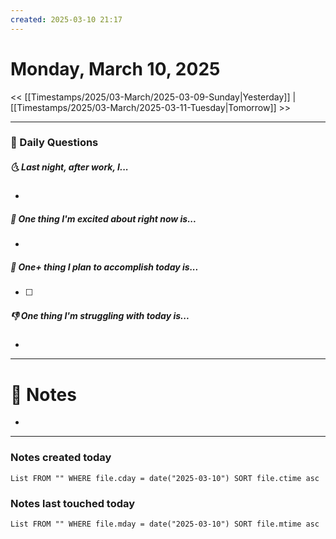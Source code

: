 ```yaml
---
created: 2025-03-10 21:17
---
```

# Monday, March 10, 2025

<< [[Timestamps/2025/03-March/2025-03-09-Sunday|Yesterday]] | [[Timestamps/2025/03-March/2025-03-11-Tuesday|Tomorrow]] >>

---
### 📅 Daily Questions
##### 🌜 Last night, after work, I...
- 

##### 🙌 One thing I'm excited about right now is...
- 

##### 🚀 One+ thing I plan to accomplish today is...
- [ ] 

##### 👎 One thing I'm struggling with today is...
- 

---
# 📝 Notes
- 

---
### Notes created today
```dataview
List FROM "" WHERE file.cday = date("2025-03-10") SORT file.ctime asc
```

### Notes last touched today
```dataview
List FROM "" WHERE file.mday = date("2025-03-10") SORT file.mtime asc
```